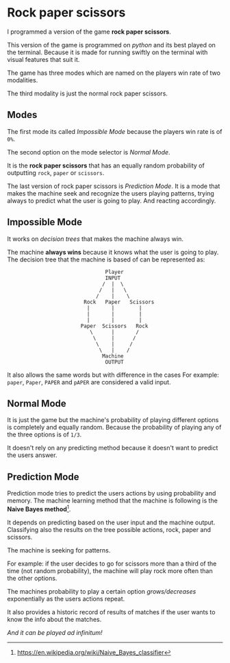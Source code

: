 # Rock paper scissors

I programmed a version of the game **rock paper scissors**.

This version of the game is programmed on *python* and its best played on the terminal. Because it is made for running swiftly on the terminal with visual features that suit it.

The game has three modes which are named on the players win rate of two modalities.

The third modality is just the normal rock paper scissors.

## Modes

The first mode its called *Impossible Mode* because the players win rate is of `0%`.

The second option on the mode selector is *Normal Mode*.

It is the **rock paper scissors** that has an equally random probability of outputting `rock`, `paper` or `scissors`.

The last version of rock paper scissors is *Prediction Mode*.
It is a mode that makes the machine seek and recognize the users playing patterns, trying always to predict what the user is going to play. And reacting accordingly.

## Impossible Mode

It works on *decision trees* that makes the machine always win.

The machine **always wins** because it knows what the user is going to play. 
The decision tree that the machine is based of can be represented as:

```
                                Player
                                INPUT
                               /  |  \
                              /   |   \
                             /    |    \
                         Rock   Paper   Scissors                         
                          |       |        |
                          |       |        |
                          |       |        |
                        Paper  Scissors   Rock
                           \      |       /
                            \     |      /
                             \    |     /
                              \   |    /
                               Machine
                                OUTPUT 
```

It also allows the same words but with difference in the cases
For example: `paper`, `Paper`, `PAPER` and `pAPER` are considered a valid input.

## Normal Mode

It is just the game but the machine's probability of playing different options is completely and equally random. Because the probability of playing any of the three options is of `1/3`.

It doesn't rely on any predicting method because it doesn't want to predict the users answer.

## Prediction Mode

Prediction mode tries to predict the users actions by using probability and memory. The machine learning method that the machine is following is the **Naive Bayes method**[^1].

[^1]: https://en.wikipedia.org/wiki/Naive_Bayes_classifier

It depends on predicting based on the user input and the machine output. Classifying also the results on the tree possible actions, rock, paper and scissors.

The machine is seeking for patterns.

For example: if the user decides to go for scissors more than a third of the time (not random probability), the machine will play rock more often than the other options.

The machines probability to play a certain option *grows/decreases* exponentially as the users actions repeat.


It also provides a historic record of results of matches if the user wants to know the info about the matches.

*And it can be played ad infinitum!*
